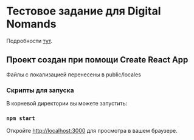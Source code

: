 # Тестовое задание для Digital Nomands

Подробности [тут](https://bitbucket.org/mnaberukhin/javascript-testovoe-2/src/aa7b74ba8037399794020b3f47ef427dff247845/task.tsx).

## Проект создан при помощи Create React App

Файлы с локализацией перенесены в public/locales

### Скрипты для запуска

В корневой директории вы можете запустить:

### `npm start`

Откройте [http://localhost:3000](http://localhost:3000) для просмотра в вашем браузере.

